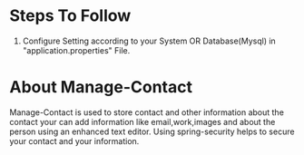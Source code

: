 # Steps To Follow

1. Configure Setting according to your System OR Database(Mysql) in "application.properties" File.

# About Manage-Contact

Manage-Contact is used to store contact and other information about the contact
your can add information like email,work,images and about the person using an
enhanced text editor. Using spring-security helps to secure your contact and
your information.